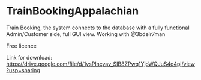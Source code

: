 # TrainBookingAppalachian
Train Booking, the system connects to the database with a fully functional Admin/Customer side, full GUI view.  Working with @3bdelr7man

Free licence

Link for download: https://drive.google.com/file/d/1ysPlncyav_SIB8ZPwq1YjoWQJuS4o4pj/view?usp=sharing
